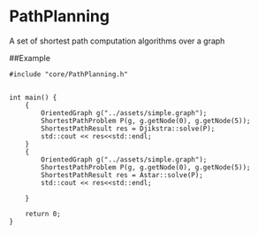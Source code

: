 # PathPlanning
A set of shortest path computation algorithms over a graph


##Example
```
#include "core/PathPlanning.h"


int main() {
    {
        OrientedGraph g("../assets/simple.graph");
        ShortestPathProblem P(g, g.getNode(0), g.getNode(5));
        ShortestPathResult res = Djikstra::solve(P);
        std::cout << res<<std::endl;
    }
    {
        OrientedGraph g("../assets/simple.graph");
        ShortestPathProblem P(g, g.getNode(0), g.getNode(5));
        ShortestPathResult res = Astar::solve(P);
        std::cout << res<<std::endl;

    }

    return 0;
}
```